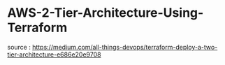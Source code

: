 # AWS-2-Tier-Architecture-Using-Terraform
source : https://medium.com/all-things-devops/terraform-deploy-a-two-tier-architecture-e686e20e9708
